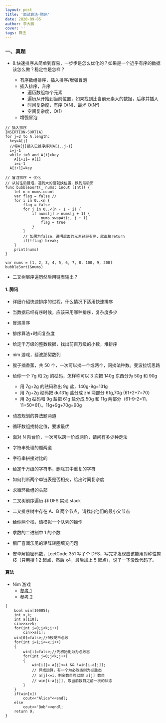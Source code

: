 ```yaml
---
layout: post
title: '面试算法-腾讯'
date: 2020-09-05
author: 李大鹏
cover: ''
tags: 算法
---
```


### 一、真题

- 8.快速排序从简单到容易，一步步是怎么优化的？如果是一个近乎有序的数据该怎么做？稳定性是怎样？

  - 有序数组排序，插入排序/增强冒泡
  - 插入排序，升序
    - 遍历数组每个元素
    - 遍历从开始到当前位置，如果找到比当前元素大的数据，后移并插入
    - 时间复杂度，有序 O(N)、最坏 O(N²)
    - 空间复杂度，O(1)
  - 增强冒泡

```
// 插入排序
INSERTION-SORT(A)
for j=2 to A.length:
  key=A[j]
  //将A[j]插入已排序序列A[1..j-1]
  i=j-1
  while i>0 and A[i]>key
    A[i+1]= A[i]
    i=i-1
  A[i+1]=key

// 冒泡排序 + 优化
// 从前往后冒泡，遇到大的值就换位置，换到最后面
func bubbleSort(_ nums: inout [Int]) {
    let n = nums.count
    var flag = false //
    for i in 0..<n {
        flag = false
        for j in 0..<(n - 1 - i) {
            if nums[j] > nums[j + 1] {
                nums.swapAt(j, j + 1)
                flag = true
            }
        }
        // 如果为false，说明后面的元素已经有序，就直接return
        if(!flag) break;
    }
    print(nums)
}

var nums = [1, 2, 3, 4, 5, 6, 7, 8, 100, 9, 200]
bubbleSort(&nums)
```

- 二叉树层序遍历然后用链表输出？

#### 1. 腾讯

- 详细介绍快速排序的过程，什么情况下适用快速排序
- 当数据已经有序时候，应该采用哪种排序，复杂度多少
- 冒泡排序
- 排序算法+时间复杂度
- 给定千万级的整数数据，找出前百万级的小数，堆排序

- nim 游戏，斐波那契数列
- 猴子摘香蕉，共 50 个，一次可以摘一个或两个，问摘法种数。斐波拉切思路

- 给你一个 7g 和 2g 的砝码，怎样称可以 3 次把 140g 东西分为 50g 和 90g
  - 用 7g+2g 的砝码称出 9g 盐，140g-9g=131g
  - 用 7g+2g 砝码把 du131g 盐分成 zhi 两部分 61g,70g (61+2+7=70）
  - 用 2g 砝码和 9g 盐把 61g 盐分成 50g 和 11g 两部分（61-9-2=11，11+50=61）。11g+9g+70g=90g
- 动态规划的算法题两道
- 循环数组找特定值，要求最优
- 面对 N 阶台阶，一次可以跨一阶或两阶，请问有多少种走法

- 字符串处理的题两道
- 字符串拼接对比的
- 给定千万级的字符串，删除其中重复的字符

- 如何判断两个单链表是否相交，给出时间复杂度
- 求循环数组的头部

- 二叉树前序遍历 非 DFS 实现 stack
- 二叉排序树中存在 A、B 两个节点，请找出他们的最小父节点

- 给你两个栈，请模拟一个队列的操作

- 求数的二进制中 1 的个数
- 鹅厂喜闻乐见的矩阵转圈填充问题

- 安卓解锁密码数，LeetCode 351 写了个 DFS，写完才发现应该能用对称性剪枝（只用搜 1 2 起点，然后 x4，最后加上 5 起点），说了一下没改代码了。

#### 算法

- Nim 游戏
  - [参考 1](https://www.cnblogs.com/caijiaming/p/9313671.html)
  - [参考 2](http://blog.sina.com.cn/s/blog_7223fd910100x5ni.html)

```
{
    bool win[10005];
    int x,k;
    int a[110];
    cin>>x>>k;
    for(int i=0;i<k;i++)
        cin>>a[i];
    win[0]=false;//0枚硬币必败
    for(int i=1;i<=x;i++)
    {
        win[i]=false;//先初始化为为必败态
        for(int j=0;j<k;j++)
        {
            win[i]|= a[j]<=i && !win[i-a[j]];
            // 异或运算，有一个为必败态则为必胜态
            // a[j]<=i，剩余数目可以取 a[j] 数目
            // win[i-a[j]], 取当前数目之前一次的状态
        }
    }
    if(win[x])
        cout<<"Alice"<<endl;
    else
        cout<<"Bob"<<endl;
    return 0;
}
```
